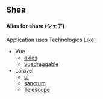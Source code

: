 ## Shea
#### Alias for share (シェア)

Application uses Technologies Like :

* Vue
    * [axios](https://github.com/axios/axios)
    * [vuedraggable](https://github.com/SortableJS/vue.draggable.next)
* Laravel
    * [ui](https://github.com/laravel/ui)
    * [sanctum](https://laravel.com/docs/8.x/sanctum)
    * [Telescope](https://laravel.com/docs/8.x/telescope)
    
